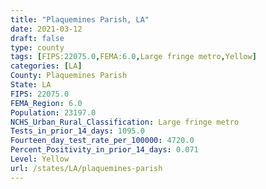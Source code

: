 ```yaml
---
title: "Plaquemines Parish, LA"
date: 2021-03-12
draft: false
type: county
tags: [FIPS:22075.0,FEMA:6.0,Large fringe metro,Yellow]
categories: [LA]
County: Plaquemines Parish
State: LA
FIPS: 22075.0
FEMA_Region: 6.0
Population: 23197.0
NCHS_Urban_Rural_Classification: Large fringe metro
Tests_in_prior_14_days: 1095.0
Fourteen_day_test_rate_per_100000: 4720.0
Percent_Positivity_in_prior_14_days: 0.071
Level: Yellow
url: /states/LA/plaquemines-parish
---
```



